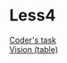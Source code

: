 # Less4
[Coder's task](https://codepen.io/msalnytska/pen/KrwPqw?editors=1100)
<br>
[Vision (table)](https://codepen.io/msalnytska/pen/BGyoMp)
